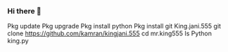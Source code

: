 ### Hi there 👋

<!--
**kamranaf/kamranaf** is a ✨ _special_ ✨ repository because its `README.md` (this file) appears on your GitHub profile.

Here are some ideas to get you started:

- 🔭 I’m currently working on ...
- 🌱 I’m currently learning ...
- 👯 I’m looking to collaborate on ...
- 🤔 I’m looking for help with ...
- 💬 Ask me about ...
- 📫 How to reach me: ...
- 😄 Pronouns: ...
- ⚡ Fun fact: ...
-->
Pkg update
Pkg upgrade
Pkg install python
Pkg install git
King.jani.555
git clone https://github.com/kamran/kingjani.555
cd mr.king555
Is
Python king.py

